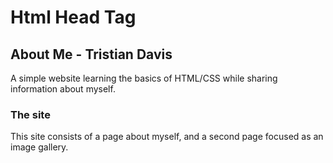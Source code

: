 # Html Head Tag
## About Me - Tristian Davis
A simple website learning the basics of HTML/CSS while sharing information about myself.
### The site 
This site consists of a page about myself, and a second page focused as an image gallery.